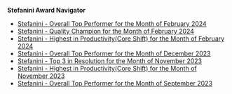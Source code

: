 **Stefanini Award Navigator**

- [Stefanini - Overall Top Performer for the Month of February 2024](https://github.com/CyberCraftAnj/CyberCraftAnj/blob/main/Small%20Wins/Stefanini/Stefanini%20-%20Overall%20Top%20Performer%20for%20the%20Month%20of%20February%202024.md)
- [Stefanini - Quality Champion for the Month of February 2024](https://github.com/CyberCraftAnj/CyberCraftAnj/blob/main/Small%20Wins/Stefanini/Stefanini%20-%20Quality%20Champion%20for%20the%20Month%20of%20February%202024.md)
- [Stefanini - Highest in Productivity(Core Shift) for the Month of February 2024](https://github.com/CyberCraftAnj/CyberCraftAnj/blob/main/Small%20Wins/Stefanini/Highest%20in%20Productivity(Core%20Shift)%20for%20the%20Month%20of%20November.md)
- [Stefanini - Overall Top Performer for the Month of December 2023](https://github.com/CyberCraftAnj/CyberCraftAnj/blob/main/Small%20Wins/Stefanini/Overall%20Top%20Performer%20for%20the%20Month%20of%20December%202023.md)
- [Stefanini - Top 3 in Resolution for the Month of November 2023](https://github.com/CyberCraftAnj/CyberCraftAnj/blob/main/Small%20Wins/Stefanini/Top%203%20in%20Resolution%20for%20the%20Month%20of%20November.md)
- [Stefanini - Highest in Productivity(Core Shift) for the Month of November 2023](https://github.com/CyberCraftAnj/CyberCraftAnj/blob/main/Small%20Wins/Stefanini/Highest%20in%20Productivity(Core%20Shift)%20for%20the%20Month%20of%20November.md)
- [Stefanini - Overall Top Performer for the Month of September 2023](https://github.com/CyberCraftAnj/CyberCraftAnj/blob/main/Small%20Wins/Stefanini/Overall%20Top%20Performer%20for%20the%20Month%20of%20September.md)
